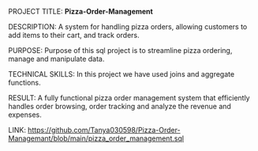 PROJECT TITLE: **Pizza-Order-Management**

DESCRIPTION: A system for handling pizza orders, allowing customers to add items to their cart, and track orders.

PURPOSE: Purpose of this sql project is to streamline pizza ordering, manage and manipulate data.

TECHNICAL SKILLS: In this project we have used joins and aggregate functions.

RESULT: A fully functional pizza order management system that efficiently handles order browsing, order tracking and analyze the revenue and expenses.

LINK: https://github.com/Tanya030598/Pizza-Order-Managemant/blob/main/pizza_order_management.sql
